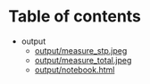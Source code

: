 # Table of contents

* output
  * [output/measure_stp.jpeg](output/measure_stp.jpeg)
  * [output/measure_total.jpeg](output/measure_total.jpeg)
  * [output/notebook.html](output/notebook.html)
